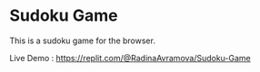 # Sudoku Game

This is a sudoku game for the browser.

Live Demo : https://replit.com/@RadinaAvramova/Sudoku-Game
